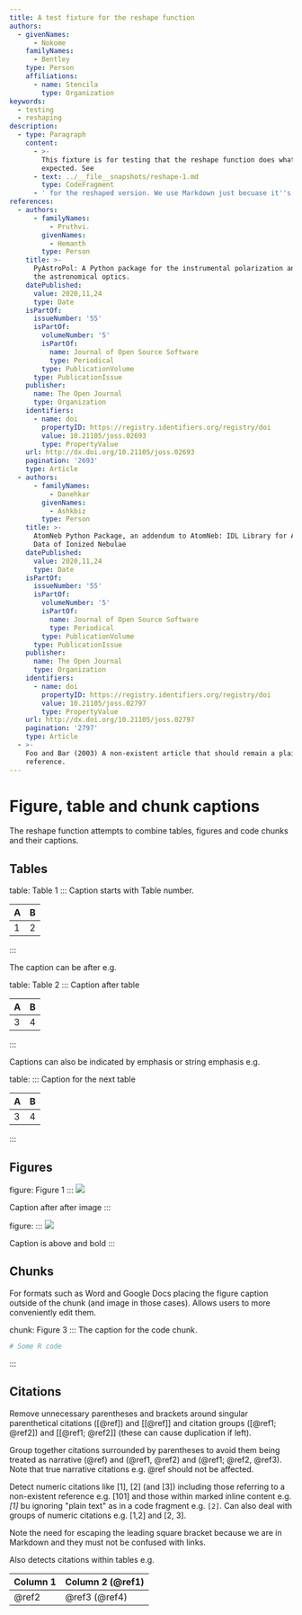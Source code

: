 ```yaml
---
title: A test fixture for the reshape function
authors:
  - givenNames:
      - Nokome
    familyNames:
      - Bentley
    type: Person
    affiliations:
      - name: Stencila
        type: Organization
keywords:
  - testing
  - reshaping
description:
  - type: Paragraph
    content:
      - >-
        This fixture is for testing that the reshape function does what is
        expected. See 
      - text: ../__file__snapshots/reshape-1.md
        type: CodeFragment
      - ' for the reshaped version. We use Markdown just becuase it''s quick and easy to write but this doc could have been in JSON or YAML.'
references:
  - authors:
      - familyNames:
          - Pruthvi.
        givenNames:
          - Hemanth
        type: Person
    title: >-
      PyAstroPol: A Python package for the instrumental polarization analysis of
      the astronomical optics.
    datePublished:
      value: 2020,11,24
      type: Date
    isPartOf:
      issueNumber: '55'
      isPartOf:
        volumeNumber: '5'
        isPartOf:
          name: Journal of Open Source Software
          type: Periodical
        type: PublicationVolume
      type: PublicationIssue
    publisher:
      name: The Open Journal
      type: Organization
    identifiers:
      - name: doi
        propertyID: https://registry.identifiers.org/registry/doi
        value: 10.21105/joss.02693
        type: PropertyValue
    url: http://dx.doi.org/10.21105/joss.02693
    pagination: '2693'
    type: Article
  - authors:
      - familyNames:
          - Danehkar
        givenNames:
          - Ashkbiz
        type: Person
    title: >-
      AtomNeb Python Package, an addendum to AtomNeb: IDL Library for Atomic
      Data of Ionized Nebulae
    datePublished:
      value: 2020,11,24
      type: Date
    isPartOf:
      issueNumber: '55'
      isPartOf:
        volumeNumber: '5'
        isPartOf:
          name: Journal of Open Source Software
          type: Periodical
        type: PublicationVolume
      type: PublicationIssue
    publisher:
      name: The Open Journal
      type: Organization
    identifiers:
      - name: doi
        propertyID: https://registry.identifiers.org/registry/doi
        value: 10.21105/joss.02797
        type: PropertyValue
    url: http://dx.doi.org/10.21105/joss.02797
    pagination: '2797'
    type: Article
  - >-
    Foo and Bar (2003) A non-existent article that should remain a plain text
    reference.
---
```


# Figure, table and chunk captions

The reshape function attempts to combine tables, figures and code chunks and their captions.

## Tables

table: Table 1
:::
Caption starts with Table number.

| A | B |
| - | - |
| 1 | 2 |
:::

The caption can be after e.g.

table: Table 2
:::
Caption after table

| A | B |
| - | - |
| 3 | 4 |
:::

Captions can also be indicated by emphasis or string emphasis e.g.

table:
:::
Caption for the next table

| A | B |
| - | - |
| 3 | 4 |
:::

## Figures

figure: Figure 1
:::
![](https://example.org/image.png)

Caption after after image
:::

figure:
:::
![](https://example.org/image.png)

Caption is above and bold
:::

## Chunks

For formats such as Word and Google Docs placing the figure caption outside of the chunk (and image in those cases). Allows users to more conveniently edit them.

chunk: Figure 3
:::
The caption for the code chunk.

```r
# Some R code
```
:::

## Citations

Remove unnecessary parentheses and brackets around singular parenthetical citations ([@ref]) and \[[@ref]] and citation groups ([@ref1; @ref2]) and \[[@ref1; @ref2]] (these can cause duplication if left). 

Group together citations surrounded by parentheses to avoid them being treated as narrative (@ref) and (@ref1, @ref2) and (@ref1; @ref2, @ref3). Note that true narrative citations e.g. @ref should not be affected.

Detect numeric citations like \[1], \[2] (and \[3]) including those referring to a non-existent reference e.g. \[101] and those within marked inline content e.g. _\[1]_ bu ignoring "plain text" as in a code fragment e.g. `[2]`. Can also deal with groups of numeric citations e.g. \[1,2] and \[2, 3].

Note the need for escaping the leading square bracket because we are in Markdown and they must not be confused with links.

Also detects citations within tables e.g.

| Column 1 | Column 2 (@ref1) |
| -------- | ---------------- |
| @ref2    | @ref3 (@ref4)    |
